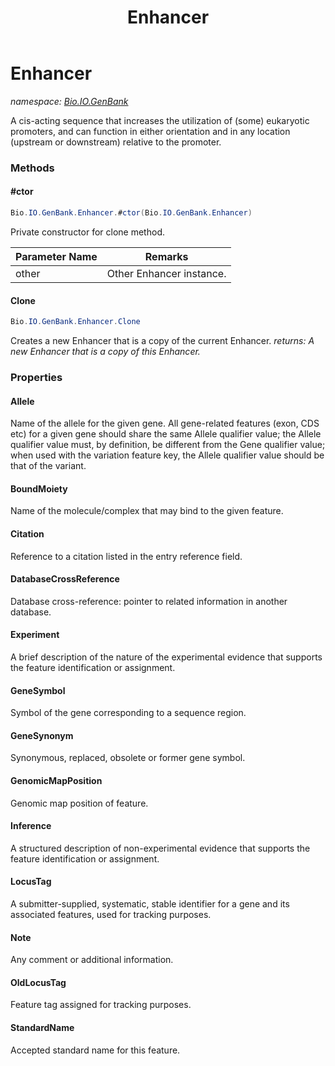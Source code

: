 ﻿---
title: Enhancer
---

# Enhancer
_namespace: [Bio.IO.GenBank](N-Bio.IO.GenBank.html)_

A cis-acting sequence that increases the utilization of (some) eukaryotic promoters,
 and can function in either orientation and in any location (upstream or downstream) 
 relative to the promoter.

### Methods

#### #ctor
```csharp
Bio.IO.GenBank.Enhancer.#ctor(Bio.IO.GenBank.Enhancer)
```
Private constructor for clone method.

|Parameter Name|Remarks|
|--------------|-------|
|other|Other Enhancer instance.|


#### Clone
```csharp
Bio.IO.GenBank.Enhancer.Clone
```
Creates a new Enhancer that is a copy of the current Enhancer.
_returns: A new Enhancer that is a copy of this Enhancer._



### Properties

#### Allele
Name of the allele for the given gene.
 All gene-related features (exon, CDS etc) for a given gene should share the same Allele qualifier value; 
 the Allele qualifier value must, by definition, be different from the Gene qualifier value; when used with 
 the variation feature key, the Allele qualifier value should be that of the variant.
#### BoundMoiety
Name of the molecule/complex that may bind to the given feature.
#### Citation
Reference to a citation listed in the entry reference field.
#### DatabaseCrossReference
Database cross-reference: pointer to related information in another database.
#### Experiment
A brief description of the nature of the experimental evidence that supports the feature 
 identification or assignment.
#### GeneSymbol
Symbol of the gene corresponding to a sequence region.
#### GeneSynonym
Synonymous, replaced, obsolete or former gene symbol.
#### GenomicMapPosition
Genomic map position of feature.
#### Inference
A structured description of non-experimental evidence that supports the feature 
 identification or assignment.
#### LocusTag
A submitter-supplied, systematic, stable identifier for a gene and its associated 
 features, used for tracking purposes.
#### Note
Any comment or additional information.
#### OldLocusTag
Feature tag assigned for tracking purposes.
#### StandardName
Accepted standard name for this feature.

